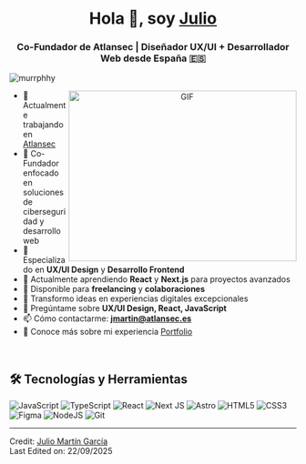 <h1 align="center">Hola 👋, soy <a href="#" target="blank">
Julio</a></h1>
<h3 align="center">Co-Fundador de Atlansec | Diseñador UX/UI + Desarrollador Web desde España 🇪🇸</h3>
<p align="left"> <img src="https://komarev.com/ghpvc/?username=murrphhy&label=Profile%20views&color=0e75b6&style=flat" alt="murrphhy" /> </p>
<a target="_blank" align="center">
  <img align="right" top="500" height="300" width="400" alt="GIF" src="https://media.giphy.com/media/qgQUggAC3Pfv687qPC/giphy.gif">
</a>

- 🚀 Actualmente trabajando en <a href="https://atlansec.es" target="blank">Atlansec</a>
- 💼 Co-Fundador enfocado en soluciones de ciberseguridad y desarrollo web
- 🎨 Especializado en **UX/UI Design** y **Desarrollo Frontend**
- 🌱 Actualmente aprendiendo **React** y **Next.js** para proyectos avanzados
- 🤝 Disponible para **freelancing** y **colaboraciones**
- 🎯 Transformo ideas en experiencias digitales excepcionales
- 💬 Pregúntame sobre **UX/UI Design, React, JavaScript**
- 📫 Cómo contactarme: **jmartin@atlansec.es**
- 📄 Conoce más sobre mi experiencia <a href="#" target="blank">Portfolio</a>
<br/>

## 🛠️ Tecnologías y Herramientas

  ![JavaScript](https://img.shields.io/badge/javascript-%23323330.svg?style=for-the-badge&logo=javascript&logoColor=%23F7DF1E)
  ![TypeScript](https://img.shields.io/badge/typescript-%23007ACC.svg?style=for-the-badge&logo=typescript&logoColor=white)
  ![React](https://img.shields.io/badge/react-%2320232a.svg?style=for-the-badge&logo=react&logoColor=%2361DAFB)
  ![Next JS](https://img.shields.io/badge/Next-black?style=for-the-badge&logo=next.js&logoColor=white)
  ![Astro](https://img.shields.io/badge/astro-%232C2052.svg?style=for-the-badge&logo=astro&logoColor=white)
  ![HTML5](https://img.shields.io/badge/html5-%23E34F26.svg?style=for-the-badge&logo=html5&logoColor=white)
  ![CSS3](https://img.shields.io/badge/css3-%231572B6.svg?style=for-the-badge&logo=css3&logoColor=white)
  ![Figma](https://img.shields.io/badge/figma-%23F24E1E.svg?style=for-the-badge&logo=figma&logoColor=white)
  ![NodeJS](https://img.shields.io/badge/node.js-6DA55F?style=for-the-badge&logo=node.js&logoColor=white)
  ![Git](https://img.shields.io/badge/git-%23F05033.svg?style=for-the-badge&logo=git&logoColor=white)

---

Credit: [Julio Martín García](https://github.com/murrphhy)  
Last Edited on: 22/09/2025
